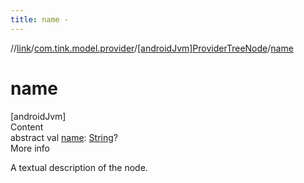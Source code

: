 ```yaml
---
title: name -
---
```

//[link](../../index.md)/[com.tink.model.provider](../index.md)/[[androidJvm]ProviderTreeNode](index.md)/[name](name.md)



# name  
[androidJvm]  
Content  
abstract val [name](name.md): [String](https://kotlinlang.org/api/latest/jvm/stdlib/kotlin/-string/index.html)?  
More info  


A textual description of the node.

  



